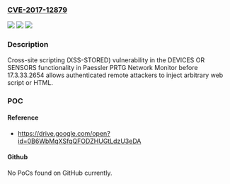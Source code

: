 ### [CVE-2017-12879](https://cve.mitre.org/cgi-bin/cvename.cgi?name=CVE-2017-12879)
![](https://img.shields.io/static/v1?label=Product&message=n%2Fa&color=blue)
![](https://img.shields.io/static/v1?label=Version&message=n%2Fa&color=blue)
![](https://img.shields.io/static/v1?label=Vulnerability&message=n%2Fa&color=brighgreen)

### Description

Cross-site scripting (XSS-STORED) vulnerability in the DEVICES OR SENSORS functionality in Paessler PRTG Network Monitor before 17.3.33.2654 allows authenticated remote attackers to inject arbitrary web script or HTML.

### POC

#### Reference
- https://drive.google.com/open?id=0B6WbMqXSfqQFODZHUGtLdzU3eDA

#### Github
No PoCs found on GitHub currently.


